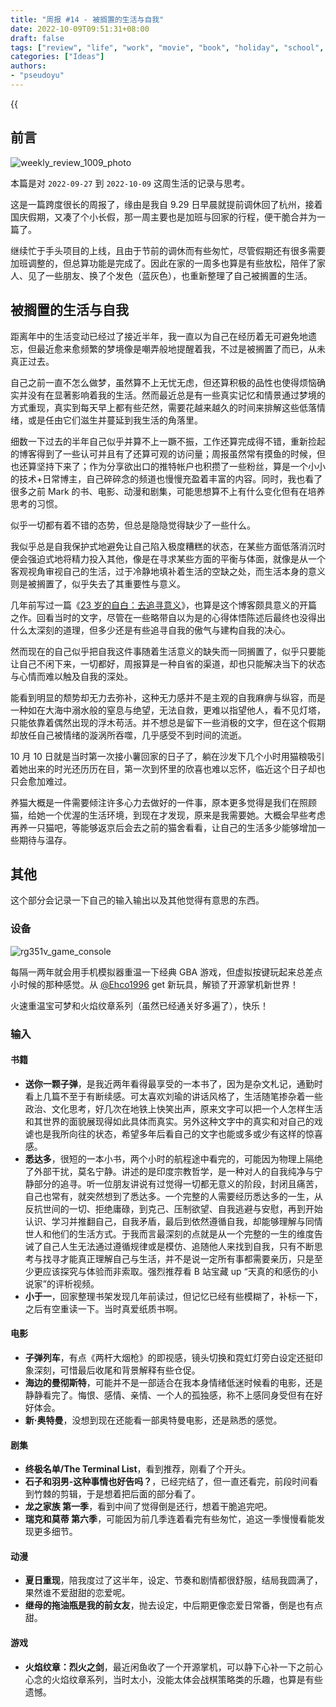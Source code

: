 ```yaml
---
title: "周报 #14 - 被搁置的生活与自我"
date: 2022-10-09T09:51:31+08:00
draft: false
tags: ["review", "life", "work", "movie", "book", "holiday", "school", "memory", "game", "cat", "ego"]
categories: ["Ideas"]
authors:
- "pseudoyu"
---
```


{{<audio src="audios/here_after_us.mp3" caption="《后来的我们 - 五月天》" >}}

## 前言

![weekly_review_1009_photo](https://image.pseudoyu.com/images/weekly_review_1009_photo.png)

本篇是对 `2022-09-27` 到 `2022-10-09` 这周生活的记录与思考。

这是一篇跨度很长的周报了，缘由是我自 9.29 日早晨就提前调休回了杭州，接着国庆假期，又凑了个小长假，那一周主要也是加班与回家的行程，便干脆合并为一篇了。

继续忙于手头项目的上线，且由于节前的调休而有些匆忙，尽管假期还有很多需要加班调整的，但总算功能是完成了。因此在家的一周多也算是有些放松，陪伴了家人、见了一些朋友、换了个发色（蓝灰色），也重新整理了自己被搁置的生活。

## 被搁置的生活与自我

距离年中的生活变动已经过了接近半年，我一直以为自己在经历着无可避免地遗忘，但最近愈来愈频繁的梦境像是嘲弄般地提醒着我，不过是被搁置了而已，从未真正过去。

自己之前一直不怎么做梦，虽然算不上无忧无虑，但还算积极的品性也使得烦恼确实并没有在显著影响着我的生活。然而最近总是有一些真实记忆和情景通过梦境的方式重现，真实到每天早上都有些茫然，需要花越来越久的时间来排解这些低落情绪，或是任由它们滋生并蔓延到我生活的角落里。

细数一下过去的半年自己似乎并算不上一蹶不振，工作还算完成得不错，重新捡起的博客得到了一些认可并且有了还算可观的访问量；周报虽然常有摸鱼的时候，但也还算坚持下来了；作为分享欲出口的推特帐户也积攒了一些粉丝，算是一个小小的技术+日常博主，自己碎碎念的频道也慢慢充盈着丰富的内容。同时，我也看了很多之前 Mark 的书、电影、动漫和剧集，可能思想算不上有什么变化但有在培养思考的习惯。

似乎一切都有着不错的态势，但总是隐隐觉得缺少了一些什么。

我似乎总是自我保护式地避免让自己陷入极度糟糕的状态，在某些方面低落消沉时便会强迫式地将精力投入其他，像是在寻求某些方面的平衡与体面，就像是从一个客观视角审视自己的生活，过于冷静地填补着生活的空缺之处，而生活本身的意义则是被搁置了，似乎失去了其重要性与意义。

几年前写过一篇《[23 岁的自白：去追寻意义](https://www.pseudoyu.com/en/2020/06/06/yearly_review_23/)》，也算是这个博客颇具意义的开篇之作。回看当时的文字，尽管在一些略带自以为是的心得体悟陈述后最终也没得出什么太深刻的道理，但多少还是有些追寻自我的傲气与建构自我的决心。

然而现在的自己似乎把自我这件事随着生活意义的缺失而一同搁置了，似乎只要能让自己不闲下来，一切都好，周报算是一种自省的渠道，却也只能解决当下的状态与心情而难以触及自我的深处。

能看到明显的颓势却无力去弥补，这种无力感并不是主观的自我麻痹与纵容，而是一种如在大海中溺水般的窒息与绝望，无法自救，更难以指望他人，看不见灯塔，只能依靠着偶然出现的浮木苟活。并不想总是留下一些消极的文字，但在这个假期却放任自己被情绪的漩涡所吞噬，几乎感受不到时间的流逝。

10 月 10 日就是当时第一次接小薯回家的日子了，躺在沙发下几个小时用猫粮吸引着她出来的时光还历历在目，第一次到怀里的欣喜也难以忘怀，临近这个日子却也只会愈加难过。

养猫大概是一件需要倾注许多心力去做好的一件事，原本更多觉得是我们在照顾猫，给她一个优渥的生活环境，到现在才发现，原来是我需要她。大概会早些考虑再养一只猫吧，等能够返京后会去之前的猫舍看看，让自己的生活多少能够增加一些期待与温存。

## 其他

这个部分会记录一下自己的输入输出以及其他觉得有意思的东西。

### 设备

![rg351v_game_console](https://image.pseudoyu.com/images/rg351v_game_console.jpeg)

每隔一两年就会用手机模拟器重温一下经典 GBA 游戏，但虚拟按键玩起来总差点小时候的那种感觉。从
[@Ehco1996](https://twitter.com/Ehco1996) get 新玩具，解锁了开源掌机新世界！

火速重温宝可梦和火焰纹章系列（虽然已经通关好多遍了），快乐！

### 输入

#### 书籍

- **送你一颗子弹**，是我近两年看得最享受的一本书了，因为是杂文札记，通勤时看上几篇不至于有断续感。可太喜欢刘瑜的讲话风格了，生活随笔掺杂着一些政治、文化思考，好几次在地铁上快笑出声，原来文字可以把一个人怎样生活和其世界的面貌展现得如此具体而真实。另外这种文字中的真实和对自己的戏谑也是我所向往的状态，希望多年后看自己的文字也能或多或少有这样的惊喜感。
- **悉达多**，很短的一本小书，两个小时的航程途中看完的，可能因为物理上隔绝了外部干扰，莫名宁静。讲述的是印度宗教哲学，是一种对人的自我纯净与宁静部分的追寻。听一位朋友讲说有过觉得一切都无意义的阶段，封闭且痛苦，自己也常有，就突然想到了悉达多。一个完整的人需要经历悉达多的一生，从反抗世间的一切、拒绝庸碌，到克己、压制欲望、自我逃避与安慰，再到开始认识、学习并推翻自己，自我矛盾，最后到依然遵循自我，却能够理解与同情世人和他们的生活方式。于我而言最深刻的点就是从一个完整的一生的维度告诫了自己人生无法通过遵循规律或是模仿、追随他人来找到自我，只有不断思考与找寻才能真正理解自己与生活，并不是说一定所有事都需要亲历，只是至少更应该探究与体验而非索取。强烈推荐看 B 站宝藏 up “天真的和感伤的小说家”的评析视频。
- **小于一**，回家整理书架发现几年前读过，但记忆已经有些模糊了，补标一下，之后有空重读一下。当时真爱纸质书啊。

#### 电影

- **子弹列车**，有点《两杆大烟枪》的即视感，镜头切换和霓虹灯旁白设定还挺印象深刻，可惜最后收尾和背景解释有些仓促。
- **海边的曼彻斯特**，可能并不是一部适合在我本身情绪低迷时候看的电影，还是静静看完了。悔恨、感情、亲情、一个人的孤独感，称不上感同身受但有在好好体会。
- **新·奥特曼**，没想到现在还能看一部奥特曼电影，还是熟悉的感觉。

#### 剧集

- **终极名单/The Terminal List**，看到推荐，刚看了个开头。
- **石子和羽男-这种事情也好告吗？**，已经完结了，但一直还看完，前段时间看到竹棘的剪辑，于是想着把后面的部分看了。
- **龙之家族 第一季**，看到中间了觉得倒是还行，想着干脆追完吧。
- **瑞克和莫蒂 第六季**，可能因为前几季连着看完有些匆忙，追这一季慢慢看能发现更多细节。

#### 动漫

- **夏日重现**，陪我度过了这半年，设定、节奏和剧情都很舒服，结局我圆满了，果然谁不爱甜甜的恋爱呢。
- **继母的拖油瓶是我的前女友**，抛去设定，中后期更像恋爱日常番，倒是也有点甜。

#### 游戏

- **火焰纹章：烈火之剑**，最近闲鱼收了一个开源掌机，可以静下心补一下之前心心念的火焰纹章系列，当时太小，没能太体会战棋策略类的乐趣，也算是有些遗憾。
